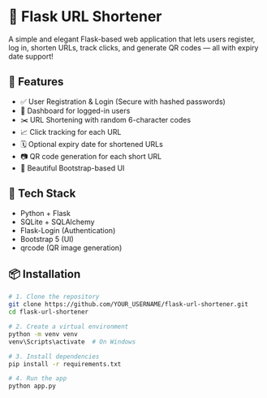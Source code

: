 # 🔗 Flask URL Shortener

A simple and elegant Flask-based web application that lets users register, log in, shorten URLs, track clicks, and generate QR codes — all with expiry date support!

## 🚀 Features

- ✅ User Registration & Login (Secure with hashed passwords)
- 🔐 Dashboard for logged-in users
- ✂️ URL Shortening with random 6-character codes
- 📈 Click tracking for each URL
- 🗓️ Optional expiry date for shortened URLs
- 📷 QR code generation for each short URL
- 🎨 Beautiful Bootstrap-based UI

## 🧱 Tech Stack

- Python + Flask
- SQLite + SQLAlchemy
- Flask-Login (Authentication)
- Bootstrap 5 (UI)
- qrcode (QR image generation)

## 📦 Installation

```bash
# 1. Clone the repository
git clone https://github.com/YOUR_USERNAME/flask-url-shortener.git
cd flask-url-shortener

# 2. Create a virtual environment
python -m venv venv
venv\Scripts\activate  # On Windows

# 3. Install dependencies
pip install -r requirements.txt

# 4. Run the app
python app.py

